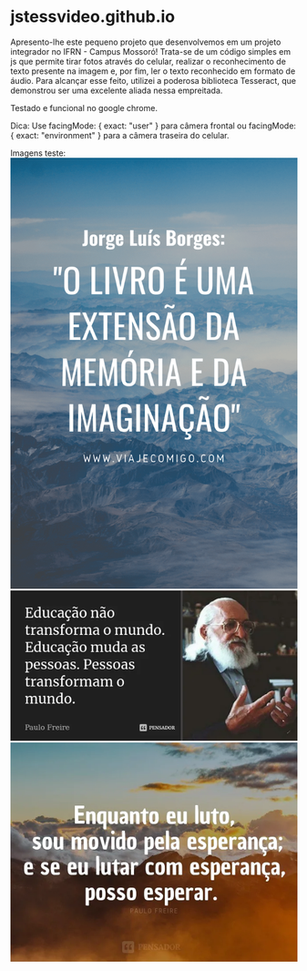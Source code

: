 # jstessvideo.github.io
Apresento-lhe este pequeno projeto que desenvolvemos em um projeto integrador no IFRN - Campus Mossoró! Trata-se de um código simples em js que permite tirar fotos através do celular, realizar o reconhecimento de texto presente na imagem e, por fim, ler o texto reconhecido em formato de áudio. Para alcançar esse feito, utilizei a poderosa biblioteca Tesseract, que demonstrou ser uma excelente aliada nessa empreitada.

Testado e funcional no google chrome.

Dica: Use facingMode: { exact: "user" } para câmera frontal ou facingMode: { exact: "environment" } para a câmera traseira do celular.

Imagens teste:
<img src="imagem3.png"></img>
<img src="imagem4.webp"></img>
<img src="imagem5.webp"></img>
